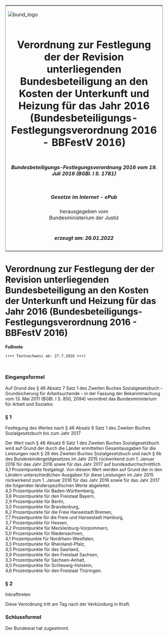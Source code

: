 <span id="DECKBLATT.html"></span>

<table border="0" frame="border" width="100%">

<tr valign="top">

<td align="left">

![bund\_logo](BfJ_2021_Web_de_de.gif)

</td>

<td align="right">

 

</td>

</tr>

<tr align="center" valign="middle">

<td colspan="2">

# Verordnung zur Festlegung der der Revision unterliegenden Bundesbeteiligung an den Kosten der Unterkunft und Heizung für das Jahr 2016 (Bundesbeteiligungs-Festlegungsverordnung 2016 - BBFestV 2016)

</td>

</tr>

<tr align="center" valign="middle">

<td colspan="2">

##### Bundesbeteiligungs-Festlegungsverordnung 2016 vom 19. Juli 2016 (BGBl. I S. 1781)

</td>

</tr>

<tr align="center" valign="middle">

<td colspan="2">

  
  

##### Gesetze im Internet - ePub  
  
herausgegeben vom  
Bundesministerium der Justiz

</td>

</tr>

<tr align="center" valign="bottom">

<td colspan="2">

  
  

##### erzeugt am: 26.01.2022

</td>

</tr>

</table>

<span id="BJNR178100016.html"></span>

# Verordnung zur Festlegung der der Revision unterliegenden Bundesbeteiligung an den Kosten der Unterkunft und Heizung für das Jahr 2016 (Bundesbeteiligungs-Festlegungsverordnung 2016 - BBFestV 2016)

<div>

  
**Fußnote**

<div class="jnhtml">

<div>

<div class="jurAbsatz">

  

``` 
(+++ Textnachweis ab: 27.7.2016 +++)

 
```

</div>

</div>

</div>

</div>

<span id="BJNR178100016BJNE000100000.html"></span>

### Eingangsformel  

<div>

<div class="jnhtml">

<div>

<div class="jurAbsatz">

Auf Grund des § 46 Absatz 7 Satz 1 des Zweiten Buches Sozialgesetzbuch –
Grundsicherung für Arbeitsuchende – in der Fassung der Bekanntmachung
vom 13. Mai 2011 (BGBl. I S. 850, 2094) verordnet das Bundesministerium
für Arbeit und Soziales:

</div>

</div>

</div>

</div>

<span id="BJNR178100016BJNE000200000.html"></span>

### § 1  
Festlegung des Wertes nach § 46 Absatz 6 Satz 1 des Zweiten Buches Sozialgesetzbuch bis zum Jahr 2017

<div>

<div class="jnhtml">

<div>

<div class="jurAbsatz">

Der Wert nach § 46 Absatz 6 Satz 1 des Zweiten Buches Sozialgesetzbuch
wird auf Grund der durch die Länder ermittelten Gesamtausgaben für die
Leistungen nach § 28 des Zweiten Buches Sozialgesetzbuch und nach § 6b
des Bundeskindergeldgesetzes im Jahr 2015 rückwirkend zum 1. Januar 2016
für das Jahr 2016 sowie für das Jahr 2017 auf bundesdurchschnittlich 4,1
Prozentpunkte festgelegt. Von diesem Wert werden auf Grund der in den
Ländern unterschiedlichen Ausgaben für diese Leistungen im Jahr 2015
rückwirkend zum 1. Januar 2016 für das Jahr 2016 sowie für das Jahr
2017 die folgenden länderspezifischen Werte abgeleitet:  
4,5 Prozentpunkte für Baden-Württemberg,  
3,6 Prozentpunkte für den Freistaat Bayern,  
2,9 Prozentpunkte für Berlin,  
3,0 Prozentpunkte für Brandenburg,  
6,2 Prozentpunkte für die Freie Hansestadt Bremen,  
7,7 Prozentpunkte für die Freie und Hansestadt Hamburg,  
3,7 Prozentpunkte für Hessen,  
4,2 Prozentpunkte für Mecklenburg-Vorpommern,  
5,0 Prozentpunkte für Niedersachsen,  
4,1 Prozentpunkte für Nordrhein-Westfalen,  
3,3 Prozentpunkte für Rheinland-Pfalz,  
4,5 Prozentpunkte für das Saarland,  
3,9 Prozentpunkte für den Freistaat Sachsen,  
3,3 Prozentpunkte für Sachsen-Anhalt,  
4,0 Prozentpunkte für Schleswig-Holstein,  
4,6 Prozentpunkte für den Freistaat Thüringen.

</div>

</div>

</div>

</div>

<span id="BJNR178100016BJNE000300000.html"></span>

### § 2  
Inkrafttreten

<div>

<div class="jnhtml">

<div>

<div class="jurAbsatz">

Diese Verordnung tritt am Tag nach der Verkündung in Kraft.

</div>

</div>

</div>

</div>

<span id="BJNR178100016BJNE000400000.html"></span>

### Schlussformel  

<div>

<div class="jnhtml">

<div>

<div class="jurAbsatz">

Der Bundesrat hat zugestimmt.

</div>

</div>

</div>

</div>
